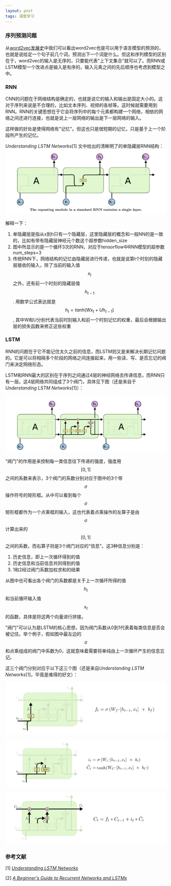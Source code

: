 ```yaml
---
layout: post
tags: 深度学习
---
```


### 序列预测问题
从[word2vec发展史](https://nomadcube.github.io/2017/02/15/word2vec%E5%8F%91%E5%B1%95%E5%8F%B2/)中我们可以看出word2vec也是可以用于语言模型的预测的，也就是说给定一个句子前几个词，预测出下一个词是什么。但这和序列模型的区别在于，word2vec的输入是无序的，只要能代表"上下文集合"就可以了。而RNN或LSTM模型一个改进点是输入是有序的，输入元素之间的先后顺序也考虑到模型之中。

### RNN
CNN的问题在于网络结构是确定的，也就是说它的输入和输出是固定大小的。这对于序列来说是不合理的，比如文本序列、视频的各帧等。这时候就需要用到RNN。RNN的关键思想在于它会将序列中的每个元素都构建一个网络，相依的网络之间还进行连接，也就是说上一层网络的输出是下一层网络的输入。

这样做的好处是使得网络有"记忆"。但这也只是很短期的记忆，只是基于上一个阶段所产生的记忆。

*Understanding LSTM Networks*[1] 文中给出的清晰明了的单隐藏层RNN结构：
![single-rnn](/public/single-rnn.png)

解释一下：

1. 单隐藏层是指从x到h只有一个隐藏层，这里隐藏层的概念和一般NN的是一致的，比如有带有隐藏层神经元个数这个超参数hidden_size
2. 图中所显示的是一个循环3次的RNN，对应于tensorflow中RNN模型的超参数num_steps=3
3. 传统RNN下，网络结构的记忆由隐藏层进行传递，也就是说第t个时刻的隐藏层接收的输入，除了当前的输入值$$x_t$$之外，还有前一个时刻的隐藏层值$$h_{t-1}$$. 用数学公式表达就是$$h_t = tanh(Wx_t + Uh_{t-1})$$, 其中W和U分别代表当前时刻输入和前一个时刻记忆的权重，最后会根据输出层的损失函数来修正这些权重

### LSTM
RNN的问题在于它不能记住太久之前的信息，而LSTM则又是来解决长期记忆问题的。它是可以将相隔多个阶段的网络之间连接起来，用一些读、写、是否忘记的阀门来决定网络形态。

LSTM和RNN最大的区别在于序列之间通过4层的神经网络去传递信息，而RNN只有一层。这4层网络共同组成了3个阀门，具体见下图（还是来自于*Understanding LSTM Networks*[1]）：

![lstm](/public/lstm.png)

"阀门"的作用是来控制每一类信息往下传递的强度，强度用$$[0,1]$$之间的系数来表示，3个阀门的系数分别对应于图中的3个带$$\sigma$$操作符号的矩形框。从中可以看到每个$$\sigma$$矩形框都作为一个点乘框的输入，这也代表着点乘操作的左算子是由$$\sigma$$计算出来的$$[0,1]$$之间的系数，而右算子则是3个阀门对应的"信息"。这3种信息分别是：

1. 历史信息，即上一次循环得到的值
2. 历史信息和当前信息共同得到的值
3. 1和2经过阀门系数加权求和的结果

从图中也可看出各个阀门的系数都是关于上一次循环所得的值$$h_t$$和当前循环输入值$$x_t$$的函数，具体是将这两个向量进行拼接。

"阀门"可以认为是LSTM的核心思想，因为阀门系数从0到1代表着每类信息是否会被记住。举个例子，假如图中最左边的$$\sigma$$和点乘组成的阀门中系数为0，这就意味着需要将单纯由上一次循环产生的信息忘记。

这三个阀门分别对应于以下这三个图（还是来自*Understanding LSTM Networks*[1]，毕竟是难得的好文）：

![lstm1](/public/lstm1.png)

![lstm2](/public/lstm2.png)

![lstm3](/public/lstm3.png)

### 参考文献
[1] [*Understanding LSTM Networks*](http://colah.github.io/posts/2015-08-Understanding-LSTMs/)

[2] [*A Beginner’s Guide to Recurrent Networks and LSTMs*](https://deeplearning4j.org/lstm)
